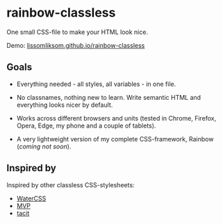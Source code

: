 # rainbow-classless

One small CSS-file to make your HTML look nice.

Demo: [lissomliksom.github.io/rainbow-classless](https://lissomliksom.github.io/rainbow-classless)

## Goals

* Everything needed - all styles, all variables - in one file.

* No classnames, nothing new to learn. Write semantic HTML and everything looks nicer by default.

* Works across different browsers and units (tested in Chrome, Firefox, Opera, Edge, my phone and a couple of tablets).

* A very lightweight version of my complete CSS-framework, Rainbow (*coming not soon*).


## Inspired by

Inspired by other classless CSS-stylesheets:

* [WaterCSS](https://github.com/kognise/water.css)
* [MVP](https://github.com/andybrewer/mvp/)
* [tacit](https://github.com/yegor256/tacit)